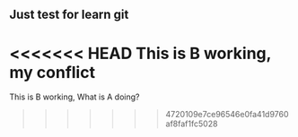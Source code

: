 ## Just test for learn git
<<<<<<< HEAD
This is B working, my conflict 
=======
This is B working, What is A doing?
>>>>>>> 4720109e7ce96546e0fa41d9760af8faf1fc5028

